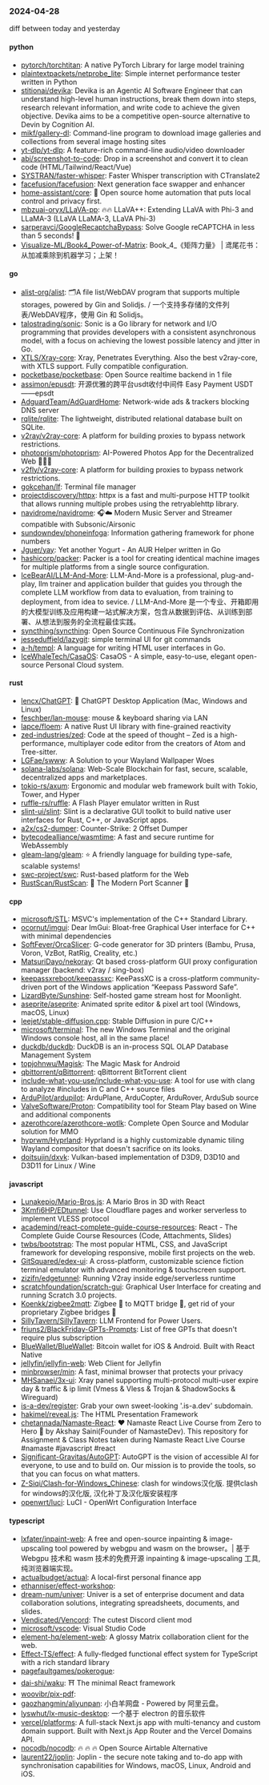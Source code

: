 ### 2024-04-28
diff between today and yesterday

#### python
* [pytorch/torchtitan](https://github.com/pytorch/torchtitan): A native PyTorch Library for large model training
* [plaintextpackets/netprobe_lite](https://github.com/plaintextpackets/netprobe_lite): Simple internet performance tester written in Python
* [stitionai/devika](https://github.com/stitionai/devika): Devika is an Agentic AI Software Engineer that can understand high-level human instructions, break them down into steps, research relevant information, and write code to achieve the given objective. Devika aims to be a competitive open-source alternative to Devin by Cognition AI.
* [mikf/gallery-dl](https://github.com/mikf/gallery-dl): Command-line program to download image galleries and collections from several image hosting sites
* [yt-dlp/yt-dlp](https://github.com/yt-dlp/yt-dlp): A feature-rich command-line audio/video downloader
* [abi/screenshot-to-code](https://github.com/abi/screenshot-to-code): Drop in a screenshot and convert it to clean code (HTML/Tailwind/React/Vue)
* [SYSTRAN/faster-whisper](https://github.com/SYSTRAN/faster-whisper): Faster Whisper transcription with CTranslate2
* [facefusion/facefusion](https://github.com/facefusion/facefusion): Next generation face swapper and enhancer
* [home-assistant/core](https://github.com/home-assistant/core): 🏡 Open source home automation that puts local control and privacy first.
* [mbzuai-oryx/LLaVA-pp](https://github.com/mbzuai-oryx/LLaVA-pp): 🔥🔥 LLaVA++: Extending LLaVA with Phi-3 and LLaMA-3 (LLaVA LLaMA-3, LLaVA Phi-3)
* [sarperavci/GoogleRecaptchaBypass](https://github.com/sarperavci/GoogleRecaptchaBypass): Solve Google reCAPTCHA in less than 5 seconds! 🚀
* [Visualize-ML/Book4_Power-of-Matrix](https://github.com/Visualize-ML/Book4_Power-of-Matrix): Book_4_《矩阵力量》 | 鸢尾花书：从加减乘除到机器学习；上架！

#### go
* [alist-org/alist](https://github.com/alist-org/alist): 🗂️A file list/WebDAV program that supports multiple storages, powered by Gin and Solidjs. / 一个支持多存储的文件列表/WebDAV程序，使用 Gin 和 Solidjs。
* [talostrading/sonic](https://github.com/talostrading/sonic): Sonic is a Go library for network and I/O programming that provides developers with a consistent asynchronous model, with a focus on achieving the lowest possible latency and jitter in Go.
* [XTLS/Xray-core](https://github.com/XTLS/Xray-core): Xray, Penetrates Everything. Also the best v2ray-core, with XTLS support. Fully compatible configuration.
* [pocketbase/pocketbase](https://github.com/pocketbase/pocketbase): Open Source realtime backend in 1 file
* [assimon/epusdt](https://github.com/assimon/epusdt): 开源优雅的跨平台usdt收付中间件 Easy Payment USDT——epsdt
* [AdguardTeam/AdGuardHome](https://github.com/AdguardTeam/AdGuardHome): Network-wide ads & trackers blocking DNS server
* [rqlite/rqlite](https://github.com/rqlite/rqlite): The lightweight, distributed relational database built on SQLite.
* [v2ray/v2ray-core](https://github.com/v2ray/v2ray-core): A platform for building proxies to bypass network restrictions.
* [photoprism/photoprism](https://github.com/photoprism/photoprism): AI-Powered Photos App for the Decentralized Web 🌈💎✨
* [v2fly/v2ray-core](https://github.com/v2fly/v2ray-core): A platform for building proxies to bypass network restrictions.
* [gokcehan/lf](https://github.com/gokcehan/lf): Terminal file manager
* [projectdiscovery/httpx](https://github.com/projectdiscovery/httpx): httpx is a fast and multi-purpose HTTP toolkit that allows running multiple probes using the retryablehttp library.
* [navidrome/navidrome](https://github.com/navidrome/navidrome): 🎧☁️ Modern Music Server and Streamer compatible with Subsonic/Airsonic
* [sundowndev/phoneinfoga](https://github.com/sundowndev/phoneinfoga): Information gathering framework for phone numbers
* [Jguer/yay](https://github.com/Jguer/yay): Yet another Yogurt - An AUR Helper written in Go
* [hashicorp/packer](https://github.com/hashicorp/packer): Packer is a tool for creating identical machine images for multiple platforms from a single source configuration.
* [IceBearAI/LLM-And-More](https://github.com/IceBearAI/LLM-And-More): LLM-And-More is a professional, plug-and-play, llm trainer and application builder that guides you through the complete LLM workflow from data to evaluation, from training to deployment, from idea to sevice. / LLM-And-More 是一个专业、开箱即用的大模型训练及应用构建一站式解决方案，包含从数据到评估、从训练到部署、从想法到服务的全流程最佳实践。
* [syncthing/syncthing](https://github.com/syncthing/syncthing): Open Source Continuous File Synchronization
* [jesseduffield/lazygit](https://github.com/jesseduffield/lazygit): simple terminal UI for git commands
* [a-h/templ](https://github.com/a-h/templ): A language for writing HTML user interfaces in Go.
* [IceWhaleTech/CasaOS](https://github.com/IceWhaleTech/CasaOS): CasaOS - A simple, easy-to-use, elegant open-source Personal Cloud system.

#### rust
* [lencx/ChatGPT](https://github.com/lencx/ChatGPT): 🔮 ChatGPT Desktop Application (Mac, Windows and Linux)
* [feschber/lan-mouse](https://github.com/feschber/lan-mouse): mouse & keyboard sharing via LAN
* [lapce/floem](https://github.com/lapce/floem): A native Rust UI library with fine-grained reactivity
* [zed-industries/zed](https://github.com/zed-industries/zed): Code at the speed of thought – Zed is a high-performance, multiplayer code editor from the creators of Atom and Tree-sitter.
* [LGFae/swww](https://github.com/LGFae/swww): A Solution to your Wayland Wallpaper Woes
* [solana-labs/solana](https://github.com/solana-labs/solana): Web-Scale Blockchain for fast, secure, scalable, decentralized apps and marketplaces.
* [tokio-rs/axum](https://github.com/tokio-rs/axum): Ergonomic and modular web framework built with Tokio, Tower, and Hyper
* [ruffle-rs/ruffle](https://github.com/ruffle-rs/ruffle): A Flash Player emulator written in Rust
* [slint-ui/slint](https://github.com/slint-ui/slint): Slint is a declarative GUI toolkit to build native user interfaces for Rust, C++, or JavaScript apps.
* [a2x/cs2-dumper](https://github.com/a2x/cs2-dumper): Counter-Strike: 2 Offset Dumper
* [bytecodealliance/wasmtime](https://github.com/bytecodealliance/wasmtime): A fast and secure runtime for WebAssembly
* [gleam-lang/gleam](https://github.com/gleam-lang/gleam): ⭐️ A friendly language for building type-safe, scalable systems!
* [swc-project/swc](https://github.com/swc-project/swc): Rust-based platform for the Web
* [RustScan/RustScan](https://github.com/RustScan/RustScan): 🤖 The Modern Port Scanner 🤖

#### cpp
* [microsoft/STL](https://github.com/microsoft/STL): MSVC's implementation of the C++ Standard Library.
* [ocornut/imgui](https://github.com/ocornut/imgui): Dear ImGui: Bloat-free Graphical User interface for C++ with minimal dependencies
* [SoftFever/OrcaSlicer](https://github.com/SoftFever/OrcaSlicer): G-code generator for 3D printers (Bambu, Prusa, Voron, VzBot, RatRig, Creality, etc.)
* [MatsuriDayo/nekoray](https://github.com/MatsuriDayo/nekoray): Qt based cross-platform GUI proxy configuration manager (backend: v2ray / sing-box)
* [keepassxreboot/keepassxc](https://github.com/keepassxreboot/keepassxc): KeePassXC is a cross-platform community-driven port of the Windows application “Keepass Password Safe”.
* [LizardByte/Sunshine](https://github.com/LizardByte/Sunshine): Self-hosted game stream host for Moonlight.
* [aseprite/aseprite](https://github.com/aseprite/aseprite): Animated sprite editor & pixel art tool (Windows, macOS, Linux)
* [leejet/stable-diffusion.cpp](https://github.com/leejet/stable-diffusion.cpp): Stable Diffusion in pure C/C++
* [microsoft/terminal](https://github.com/microsoft/terminal): The new Windows Terminal and the original Windows console host, all in the same place!
* [duckdb/duckdb](https://github.com/duckdb/duckdb): DuckDB is an in-process SQL OLAP Database Management System
* [topjohnwu/Magisk](https://github.com/topjohnwu/Magisk): The Magic Mask for Android
* [qbittorrent/qBittorrent](https://github.com/qbittorrent/qBittorrent): qBittorrent BitTorrent client
* [include-what-you-use/include-what-you-use](https://github.com/include-what-you-use/include-what-you-use): A tool for use with clang to analyze #includes in C and C++ source files
* [ArduPilot/ardupilot](https://github.com/ArduPilot/ardupilot): ArduPlane, ArduCopter, ArduRover, ArduSub source
* [ValveSoftware/Proton](https://github.com/ValveSoftware/Proton): Compatibility tool for Steam Play based on Wine and additional components
* [azerothcore/azerothcore-wotlk](https://github.com/azerothcore/azerothcore-wotlk): Complete Open Source and Modular solution for MMO
* [hyprwm/Hyprland](https://github.com/hyprwm/Hyprland): Hyprland is a highly customizable dynamic tiling Wayland compositor that doesn't sacrifice on its looks.
* [doitsujin/dxvk](https://github.com/doitsujin/dxvk): Vulkan-based implementation of D3D9, D3D10 and D3D11 for Linux / Wine

#### javascript
* [Lunakepio/Mario-Bros.js](https://github.com/Lunakepio/Mario-Bros.js): A Mario Bros in 3D with React
* [3Kmfi6HP/EDtunnel](https://github.com/3Kmfi6HP/EDtunnel): Use Cloudflare pages and worker serverless to implement VLESS protocol
* [academind/react-complete-guide-course-resources](https://github.com/academind/react-complete-guide-course-resources): React - The Complete Guide Course Resources (Code, Attachments, Slides)
* [twbs/bootstrap](https://github.com/twbs/bootstrap): The most popular HTML, CSS, and JavaScript framework for developing responsive, mobile first projects on the web.
* [GitSquared/edex-ui](https://github.com/GitSquared/edex-ui): A cross-platform, customizable science fiction terminal emulator with advanced monitoring & touchscreen support.
* [zizifn/edgetunnel](https://github.com/zizifn/edgetunnel): Running V2ray inside edge/serverless runtime
* [scratchfoundation/scratch-gui](https://github.com/scratchfoundation/scratch-gui): Graphical User Interface for creating and running Scratch 3.0 projects.
* [Koenkk/zigbee2mqtt](https://github.com/Koenkk/zigbee2mqtt): Zigbee 🐝 to MQTT bridge 🌉, get rid of your proprietary Zigbee bridges 🔨
* [SillyTavern/SillyTavern](https://github.com/SillyTavern/SillyTavern): LLM Frontend for Power Users.
* [friuns2/BlackFriday-GPTs-Prompts](https://github.com/friuns2/BlackFriday-GPTs-Prompts): List of free GPTs that doesn't require plus subscription
* [BlueWallet/BlueWallet](https://github.com/BlueWallet/BlueWallet): Bitcoin wallet for iOS & Android. Built with React Native
* [jellyfin/jellyfin-web](https://github.com/jellyfin/jellyfin-web): Web Client for Jellyfin
* [minbrowser/min](https://github.com/minbrowser/min): A fast, minimal browser that protects your privacy
* [MHSanaei/3x-ui](https://github.com/MHSanaei/3x-ui): Xray panel supporting multi-protocol multi-user expire day & traffic & ip limit (Vmess & Vless & Trojan & ShadowSocks & Wireguard)
* [is-a-dev/register](https://github.com/is-a-dev/register): Grab your own sweet-looking '.is-a.dev' subdomain.
* [hakimel/reveal.js](https://github.com/hakimel/reveal.js): The HTML Presentation Framework
* [chetannada/Namaste-React](https://github.com/chetannada/Namaste-React): ❤ Namaste React Live Course from Zero to Hero 🚀 by Akshay Saini(Founder of NamasteDev). This repository for Assignment & Class Notes taken during Namaste React Live Course #namaste #javascript #react
* [Significant-Gravitas/AutoGPT](https://github.com/Significant-Gravitas/AutoGPT): AutoGPT is the vision of accessible AI for everyone, to use and to build on. Our mission is to provide the tools, so that you can focus on what matters.
* [Z-Siqi/Clash-for-Windows_Chinese](https://github.com/Z-Siqi/Clash-for-Windows_Chinese): clash for windows汉化版. 提供clash for windows的汉化版, 汉化补丁及汉化版安装程序
* [openwrt/luci](https://github.com/openwrt/luci): LuCI - OpenWrt Configuration Interface

#### typescript
* [lxfater/inpaint-web](https://github.com/lxfater/inpaint-web): A free and open-source inpainting & image-upscaling tool powered by webgpu and wasm on the browser。| 基于 Webgpu 技术和 wasm 技术的免费开源 inpainting & image-upscaling 工具, 纯浏览器端实现。
* [actualbudget/actual](https://github.com/actualbudget/actual): A local-first personal finance app
* [ethanniser/effect-workshop](https://github.com/ethanniser/effect-workshop): 
* [dream-num/univer](https://github.com/dream-num/univer): Univer is a set of enterprise document and data collaboration solutions, integrating spreadsheets, documents, and slides.
* [Vendicated/Vencord](https://github.com/Vendicated/Vencord): The cutest Discord client mod
* [microsoft/vscode](https://github.com/microsoft/vscode): Visual Studio Code
* [element-hq/element-web](https://github.com/element-hq/element-web): A glossy Matrix collaboration client for the web.
* [Effect-TS/effect](https://github.com/Effect-TS/effect): A fully-fledged functional effect system for TypeScript with a rich standard library
* [pagefaultgames/pokerogue](https://github.com/pagefaultgames/pokerogue): 
* [dai-shi/waku](https://github.com/dai-shi/waku): ⛩️ The minimal React framework
* [woovibr/pix-pdf](https://github.com/woovibr/pix-pdf): 
* [gaozhangmin/aliyunpan](https://github.com/gaozhangmin/aliyunpan): 小白羊网盘 - Powered by 阿里云盘。
* [lyswhut/lx-music-desktop](https://github.com/lyswhut/lx-music-desktop): 一个基于 electron 的音乐软件
* [vercel/platforms](https://github.com/vercel/platforms): A full-stack Next.js app with multi-tenancy and custom domain support. Built with Next.js App Router and the Vercel Domains API.
* [nocodb/nocodb](https://github.com/nocodb/nocodb): 🔥 🔥 🔥 Open Source Airtable Alternative
* [laurent22/joplin](https://github.com/laurent22/joplin): Joplin - the secure note taking and to-do app with synchronisation capabilities for Windows, macOS, Linux, Android and iOS.
